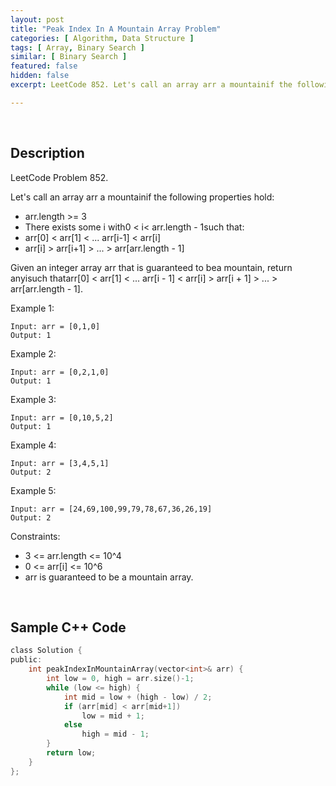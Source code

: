 ```yaml
---
layout: post
title: "Peak Index In A Mountain Array Problem"
categories: [ Algorithm, Data Structure ]
tags: [ Array, Binary Search ]
similar: [ Binary Search ]
featured: false
hidden: false
excerpt: LeetCode 852. Let's call an array arr a mountainif the following properties hold

---
```


<br />

## Description

LeetCode Problem 852.

Let's call an array arr a mountainif the following properties hold:
* arr.length >= 3
* There exists some i with0 < i< arr.length - 1such that:
* arr[0] < arr[1] < ... arr[i-1] < arr[i] 
* arr[i] > arr[i+1] > ... > arr[arr.length - 1]

Given an integer array arr that is guaranteed to bea mountain, return anyisuch thatarr[0] < arr[1] < ... arr[i - 1] < arr[i] > arr[i + 1] > ... > arr[arr.length - 1].

Example 1:
```
Input: arr = [0,1,0]
Output: 1
```

Example 2:
```
Input: arr = [0,2,1,0]
Output: 1
```

Example 3:
```
Input: arr = [0,10,5,2]
Output: 1
```

Example 4:
```
Input: arr = [3,4,5,1]
Output: 2
```

Example 5:
```
Input: arr = [24,69,100,99,79,78,67,36,26,19]
Output: 2
```

Constraints:
* 3 <= arr.length <= 10^4
* 0 <= arr[i] <= 10^6
* arr is guaranteed to be a mountain array.

<br />

## Sample C++ Code


```c
class Solution {
public:
    int peakIndexInMountainArray(vector<int>& arr) {
        int low = 0, high = arr.size()-1;
        while (low <= high) {
            int mid = low + (high - low) / 2;
            if (arr[mid] < arr[mid+1])
                low = mid + 1;
            else
                high = mid - 1;
        }
        return low;
    }
};
```



